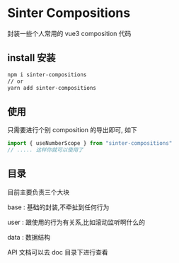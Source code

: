 

# Sinter Compositions 
封装一些个人常用的 vue3 composition 代码 


## install 安装 

```bash
npm i sinter-compositions
// or 
yarn add sinter-compositions
```


## 使用

只需要进行个别 composition 的导出即可, 如下 

```ts
import { useNumberScope } from "sinter-compositions"
// ..... 这样你就可以使用了
```


## 目录
目前主要负责三个大块

base : 基础的封装,不牵扯到任何行为

user : 跟使用的行为有关系,比如滚动监听啊什么的

data : 数据结构


API 文档可以去 doc 目录下进行查看





